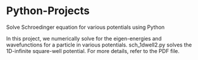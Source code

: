 # Python-Projects
Solve Schroedinger equation for various potentials using Python

In this project, we numerically solve for the eigen-energies and wavefunctions for a particle in various potentials.
sch_1dwell2.py solves the 1D-infinite square-well potential. For more details, refer to the PDF file.
